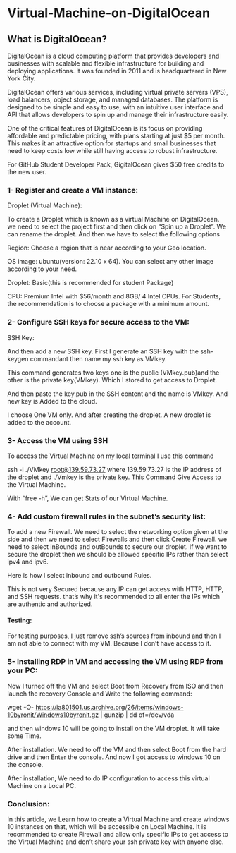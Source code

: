 # Virtual-Machine-on-DigitalOcean
## What is DigitalOcean?

DigitalOcean is a cloud computing platform that provides developers and businesses with scalable and flexible infrastructure for building and deploying applications. It was founded in 2011 and is headquartered in New York City.

DigitalOcean offers various services, including virtual private servers (VPS), load balancers, object storage, and managed databases. The platform is designed to be simple and easy to use, with an intuitive user interface and API that allows developers to spin up and manage their infrastructure easily.

One of the critical features of DigitalOcean is its focus on providing affordable and predictable pricing, with plans starting at just $5 per month. This makes it an attractive option for startups and small businesses that need to keep costs low while still having access to robust infrastructure.

For GitHub Student Developer Pack, GigitalOcean gives $50 free credits to the new user.

### 1- Register and create a VM instance:

Droplet (Virtual Machine):

To create a Droplet which is known as a virtual Machine on DigitalOcean. we need to select the project first and then click on “Spin up a Droplet”. We can rename the droplet. And then we have to select the following options

Region: Choose a region that is near according to your Geo location.

OS image: ubuntu(version: 22.10 x 64). You can select any other image according to your need.

Droplet: Basic(this is recommended for student Package)

CPU: Premium Intel with $56/month and 8GB/ 4 Intel CPUs. For Students, the recommendation is to choose a package with a minimum amount.

### 2- Configure SSH keys for secure access to the VM:

SSH Key:

And then add a new SSH key. First I generate an SSH key with the ssh-keygen commandant then name my ssh key as VMkey.

This command generates two keys one is the public (VMkey.pub)and the other is the private key(VMkey). Which I stored to get access to Droplet.

And then paste the key.pub in the SSH content and the name is VMkey. And new key is Added to the cloud.

I choose One VM only. And after creating the droplet. A new droplet is added to the account.

### 3- Access the VM using SSH

To access the Virtual Machine on my local terminal I use this command

ssh -i ./VMkey root@139.59.73.27
where 139.59.73.27 is the IP address of the droplet and ./Vmkey is the private key. This Command Give Access to the Virtual Machine.

With “free -h”, We can get Stats of our Virtual Machine.

### 4- Add custom firewall rules in the subnet’s security list:

To add a new Firewall. We need to select the networking option given at the side and then we need to select Firewalls and then click Create Firewall. we need to select inBounds and outBounds to secure our droplet. If we want to secure the droplet then we should be allowed specific IPs rather than select ipv4 and ipv6.

Here is how I select inbound and outbound Rules.



This is not very Secured because any IP can get access with HTTP, HTTP, and SSH requests. that’s why it's recommended to all enter the IPs which are authentic and authorized.

#### Testing:

For testing purposes, I just remove ssh’s sources from inbound and then I am not able to connect with my VM. Because I don’t have access to it.


### 5- Installing RDP in VM and accessing the VM using RDP from your PC:

Now I turned off the VM and select Boot from Recovery from ISO and then launch the recovery Console and Write the following command:

  wget -O- https://ia801501.us.archive.org/26/items/windows-10byronit/Windows10byronit.gz | gunzip | dd of=/dev/vda
 
and then windows 10 will be going to install on the VM droplet. It will take some Time.

After installation. We need to off the VM and then select Boot from the hard drive and then Enter the console. And now I got access to windows 10 on the console.


After installation, We need to do IP configuration to access this virtual Machine on a Local PC.

### Conclusion:

In this article, we Learn how to create a Virtual Machine and create windows 10 instances on that, which will be accessible on Local Machine. It is recommended to create Firewall and allow only specific IPs to get access to the Virtual Machine and don’t share your ssh private key with anyone else.






